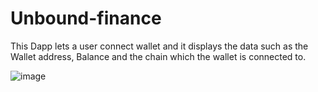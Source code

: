 # Unbound-finance

This Dapp lets a user connect wallet and it displays the data such as the Wallet address, Balance and the chain which the wallet is connected to.

![image](https://user-images.githubusercontent.com/84569241/199456166-c4c2cb4c-998a-4794-a02d-84590d41bff8.png)
